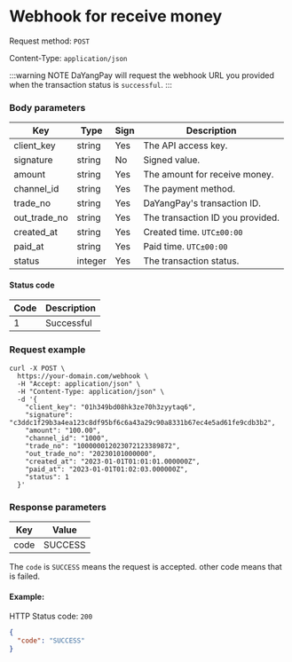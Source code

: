 # Webhook for receive money 

Request method: `POST`

Content-Type: `application/json`

:::warning NOTE
DaYangPay will request the webhook URL you provided when the transaction status is `successful`.
:::

### Body parameters <Badge type="tip" text="Body" vertical="top" />

| Key          | Type    | Sign | Description                      |
|--------------|---------|------|----------------------------------|
| client_key   | string  | Yes  | The API access key.              |
| signature    | string  | No   | Signed value.                    |
| amount       | string  | Yes  | The amount for receive money.    |
| channel_id   | string  | Yes  | The payment method.              |
| trade_no     | string  | Yes  | DaYangPay's transaction ID.      |
| out_trade_no | string  | Yes  | The transaction ID you provided. |
| created_at   | string  | Yes  | Created time. `UTC±00:00`        |
| paid_at      | string  | Yes  | Paid time. `UTC±00:00`           |
| status       | integer | Yes  | The transaction status.          |

#### Status code

| Code | Description |
|------|-------------|
| 1    | Successful  |

### Request example

```shell{11,14}
curl -X POST \
  https://your-domain.com/webhook \
  -H "Accept: application/json" \
  -H "Content-Type: application/json" \
  -d '{
    "client_key": "01h349bd08hk3ze70h3zyytaq6",
    "signature": "c3ddc1f29b3a4ea123c8df95bf6c6a43a29c90a8331b67ec4e5ad61fe9cdb3b2",
    "amount": "100.00",
    "channel_id": "1000",
    "trade_no": "100000012023072123389872",
    "out_trade_no": "20230101000000",
    "created_at": "2023-01-01T01:01:01.000000Z",
    "paid_at": "2023-01-01T01:02:03.000000Z",
    "status": 1
  }'
```

### Response parameters

| Key  | Value    |
|------|----------|
| code | SUCCESS  |

The `code` is `SUCCESS` means the request is accepted. other code means that is failed.

#### Example:

HTTP Status code: `200`

```json
{
  "code": "SUCCESS"
}
```
